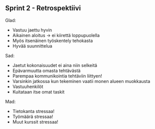 ## Sprint 2 - Retrospektiivi

Glad:
- Vastuu jaettu hyvin
- Aikainen aloitus -> ei kiirettä loppupuolella
- Myös itsenäinen työskentely tehokasta
- Hyvää suunnittelua

Sad:
- Jaetut kokonaisuudet ei aina niin selkeitä
- Epävarmuutta omasta tehtävästä
- Parempaa kommunikointia tehtäviin liittyen!
- Varsinkin jatkossa kun tekeminen vaatii monen alueen muokkausta
- Vastuuhenkilöt
- Kuitataan itse omat taskit

Mad:
- Tietokanta stressaa!
- Työmäärä stressaa!
- Muut kurssit stressaa!


